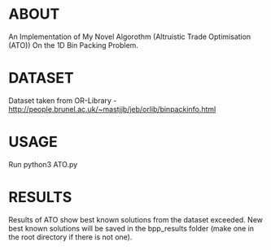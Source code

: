 # ABOUT
An Implementation of My Novel Algorothm (Altruistic Trade Optimisation (ATO)) On the 1D Bin Packing Problem.

# DATASET
Dataset taken from OR-Library - http://people.brunel.ac.uk/~mastjjb/jeb/orlib/binpackinfo.html

# USAGE
Run python3 ATO.py

# RESULTS
Results of ATO show best known solutions from the dataset exceeded. New best known solutions will be saved in the bpp_results folder (make one in the root directory if there is not one).

